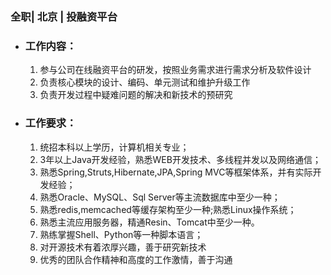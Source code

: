 ### 全职| 北京 | 投融资平台

* ### 工作内容：

  1. 参与公司在线融资平台的研发，按照业务需求进行需求分析及软件设计
  1. 负责核心模块的设计、编码、单元测试和维护升级工作
  1. 负责开发过程中疑难问题的解决和新技术的预研究

* ### 工作要求：

  1. 统招本科以上学历，计算机相关专业；
  1. 3年以上Java开发经验，熟悉WEB开发技术、多线程并发以及网络通信；
  1. 熟悉Spring,Struts,Hibernate,JPA,Spring MVC等框架体系，并有实际开发经验；
  1. 熟悉Oracle、MySQL、Sql Server等主流数据库中至少一种；
  1. 熟悉redis,memcached等缓存架构至少一种;熟悉Linux操作系统；
  1. 熟悉主流应用服务器，精通Resin、Tomcat中至少一种。
  1. 熟练掌握Shell、Python等一种脚本语言；
  1. 对开源技术有着浓厚兴趣，善于研究新技术
  1. 优秀的团队合作精神和高度的工作激情，善于沟通



